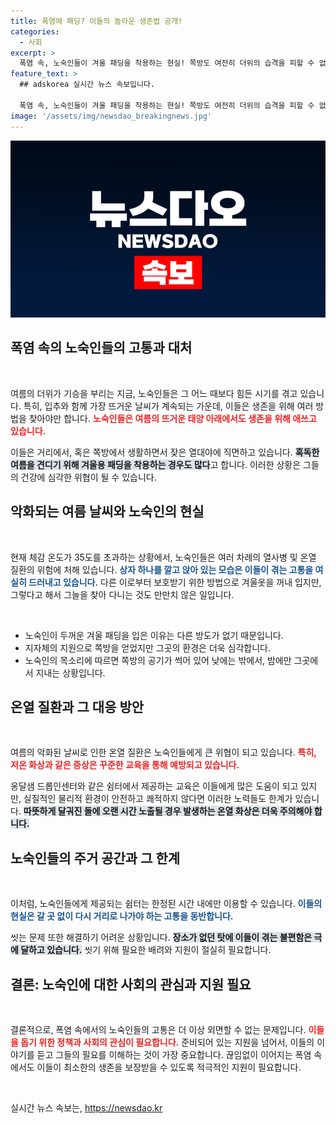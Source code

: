 ```yaml
---
title: 폭염에 패딩? 이들의 놀라운 생존법 공개!
categories:
  - 사회
excerpt: >
  폭염 속, 노숙인들이 겨울 패딩을 착용하는 현실! 쪽방도 여전히 더위의 습격을 피할 수 없는 이들에게, 그늘은 사치일 뿐. 그들의 고통과 생존의 이야기를 들어보시죠.
feature_text: >
  ## adskorea 실시간 뉴스 속보입니다.

  폭염 속, 노숙인들이 겨울 패딩을 착용하는 현실! 쪽방도 여전히 더위의 습격을 피할 수 없는 이들에게, 그늘은 사치일 뿐. 그들의 고통과 생존의 이야기를 들어보시죠.
image: '/assets/img/newsdao_breakingnews.jpg'
---
```


<p><img src="/assets/img/newsdao_breakingnews.jpg" alt="adskorea 속보" /></p>

<h2 data-ke-size="size26">폭염 속의 노숙인들의 고통과 대처</h2>

<p data-ke-size="size16">&nbsp;</p>

<p data-ke-size="size16">여름의 더위가 기승을 부리는 지금, 노숙인들은 그 어느 때보다 힘든 시기를 겪고 있습니다. 특히, 입추와 함께 가장 뜨거운 날씨가 계속되는 가운데, 이들은 생존을 위해 여러 방법을 찾아야만 합니다. <b><span style="color: #ee2323;">노숙인들은 여름의 뜨거운 태양 아래에서도 생존을 위해 애쓰고 있습니다.</span></b></p>

<p data-ke-size="size16">이들은 거리에서, 혹은 쪽방에서 생활하면서 잦은 열대야에 직면하고 있습니다. <b><span style="background-color: #21538527;">혹독한 여름을 견디기 위해 겨울용 패딩을 착용하는 경우도 많다</span></b>고 합니다. 이러한 상황은 그들의 건강에 심각한 위협이 될 수 있습니다.</p>

<h2 data-ke-size="size26">악화되는 여름 날씨와 노숙인의 현실</h2>

<p data-ke-size="size16">&nbsp;</p>

<p data-ke-size="size16">현재 체감 온도가 35도를 초과하는 상황에서, 노숙인들은 여러 차례의 열사병 및 온열 질환의 위험에 처해 있습니다. <b><span style="color: #1a5490;">상자 하나를 깔고 앉아 있는 모습은 이들이 겪는 고통을 여실히 드러내고 있습니다.</span></b> 다른 이로부터 보호받기 위한 방법으로 겨울옷을 꺼내 입지만, 그렇다고 해서 그늘을 찾아 다니는 것도 만만치 않은 일입니다.</p>

<p data-ke-size="size16">&nbsp;</p>

<ul>
    <li>노숙인이 두꺼운 겨울 패딩을 입은 이유는 다른 방도가 없기 때문입니다.</li>
    <li>지자체의 지원으로 쪽방을 얻었지만 그곳의 환경은 더욱 심각합니다.</li>
    <li>노숙인의 목소리에 따르면 쪽방의 공기가 썩어 있어 낮에는 밖에서, 밤에만 그곳에서 지내는 상황입니다.</li>
</ul>

<h2 data-ke-size="size26">온열 질환과 그 대응 방안</h2>

<p data-ke-size="size16">&nbsp;</p>

<p data-ke-size="size16">여름의 악화된 날씨로 인한 온열 질환은 노숙인들에게 큰 위협이 되고 있습니다. <b><span style="color: #ee2323;">특히, 저온 화상과 같은 증상은 꾸준한 교육을 통해 예방되고 있습니다.</span></b></p>

<p data-ke-size="size16">옹달샘 드롭인센터와 같은 쉼터에서 제공하는 교육은 이들에게 많은 도움이 되고 있지만, 실질적인 물리적 환경이 안전하고 쾌적하지 않다면 이러한 노력들도 한계가 있습니다. <b><span style="background-color: #21538527;">따뜻하게 달궈진 돌에 오랜 시간 노출될 경우 발생하는 온열 화상은 더욱 주의해야 합니다.</span></b></p>

<h2 data-ke-size="size26">노숙인들의 주거 공간과 그 한계</h2>

<p data-ke-size="size16">&nbsp;</p>

<p data-ke-size="size16">이처럼, 노숙인들에게 제공되는 쉼터는 한정된 시간 내에만 이용할 수 있습니다. <b><span style="color: #1a5490;">이들의 현실은 갈 곳 없이 다시 거리로 나가야 하는 고통을 동반합니다.</span></b></p>

<p data-ke-size="size16">씻는 문제 또한 해결하기 어려운 상황입니다. <b><span style="background-color: #21538527;">장소가 없던 탓에 이들이 겪는 불편함은 극에 달하고 있습니다.</span></b> 씻기 위해 필요한 배려와 지원이 절실히 필요합니다.</p>

<h2 data-ke-size="size26">결론: 노숙인에 대한 사회의 관심과 지원 필요</h2>

<p data-ke-size="size16">&nbsp;</p>

<p data-ke-size="size16">결론적으로, 폭염 속에서의 노숙인들의 고통은 더 이상 외면할 수 없는 문제입니다. <b><span style="color: #ee2323;">이들을 돕기 위한 정책과 사회의 관심이 필요합니다.</span></b> 준비되어 있는 지원을 넘어서, 이들의 이야기를 듣고 그들의 필요를 이해하는 것이 가장 중요합니다. 끊임없이 이어지는 폭염 속에서도 이들이 최소한의 생존을 보장받을 수 있도록 적극적인 지원이 필요합니다.</p>

<p data-ke-size="size16">&nbsp;</p>
실시간 뉴스 속보는, <a href="https://newsdao.kr" rel="dofollow">https://newsdao.kr</a>


